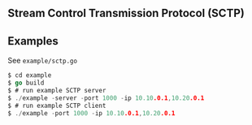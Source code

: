 Stream Control Transmission Protocol (SCTP)
----

Examples
----

See `example/sctp.go`

```go
$ cd example
$ go build
$ # run example SCTP server
$ ./example -server -port 1000 -ip 10.10.0.1,10.20.0.1
$ # run example SCTP client
$ ./example -port 1000 -ip 10.10.0.1,10.20.0.1
```
